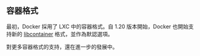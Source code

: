 ## 容器格式
最初，Docker 採用了 LXC 中的容器格式。自 1.20 版本開始，Docker 也開始支持新的 [libcontainer](https://github.com/docker/libcontainer) 格式，並作為默認選項。

對更多容器格式的支持，還在進一步的發展中。
